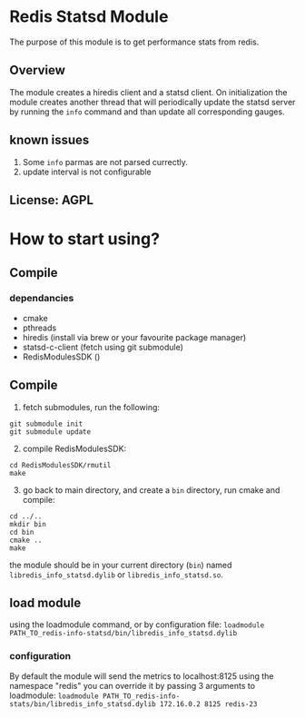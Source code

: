 # Redis Statsd Module
The purpose of this module is to get performance stats from redis.

## Overview
The module creates a hiredis client and a statsd client.
On initialization the module creates another thread that will periodically update the statsd server by running the `info` command and than update all corresponding gauges.

## known issues
1. Some `info` parmas are not parsed currectly.
3. update interval is not configurable

## License: AGPL

# How to start using?
## Compile
### dependancies
* cmake
* pthreads
* hiredis (install via brew or your favourite package manager)
* statsd-c-client (fetch using git submodule)
* RedisModulesSDK ()
## Compile
1. fetch submodules, run the following:
~~~~
git submodule init
git submodule update
~~~~
2. compile RedisModulesSDK:
```{r, engine='bash', count_lines}
cd RedisModulesSDK/rmutil
make
```
3. go back to main directory, and create a `bin` directory, run cmake and compile:
```{r, engine='bash', count_lines}
cd ../..
mkdir bin
cd bin
cmake ..
make
```
the module should be in your current directory (`bin`) named `libredis_info_statsd.dylib` or `libredis_info_statsd.so`.
## load module
using the loadmodule command, or by configuration file:
`loadmodule PATH_TO_redis-info-statsd/bin/libredis_info_statsd.dylib` 
### configuration
By default the module will send the metrics to localhost:8125 using the namespace "redis" you can override it by passing 3 arguments to loadmodule:
`loadmodule PATH_TO_redis-info-stats/bin/libredis_info_statsd.dylib 172.16.0.2 8125 redis-23`